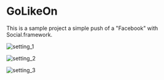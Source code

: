 GoLikeOn
========

This is a sample project a simple push of a "Facebook" with Social.framework.

![setting_1](http://f.cl.ly/items/1z3Z1V2p3i3P1a2M2w3j/setting_1.png)


![setting_2](http://f.cl.ly/items/0n321h2u2v3G1D313k2L/setting_2.png)


![setting_3](http://f.cl.ly/items/0P2d1Q062t3P3l1B2g2v/setting_3.png)